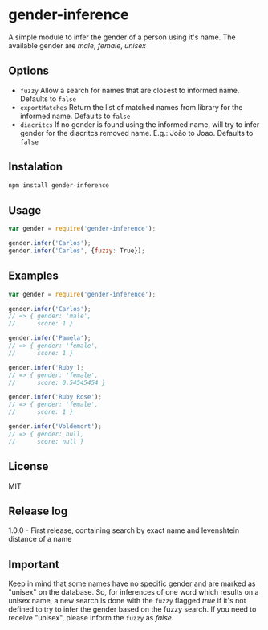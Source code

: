 # gender-inference

A simple module to infer the gender of a person using it's name. The available gender are *male*, *female*, *unisex*

## Options

 - `fuzzy` Allow a search for names that are closest to informed name. Defaults to `false`
 - `exportMatches` Return the list of matched names from library for the informed name. Defaults to `false`
 - `diacritcs` If no gender is found using the informed name, will try to infer gender for the diacritcs removed name. E.g.: João to Joao. Defaults to `false`

## Instalation

```js
npm install gender-inference
```

## Usage
```js
var gender = require('gender-inference');

gender.infer('Carlos');
gender.infer('Carlos', {fuzzy: True});
```

## Examples
```js
var gender = require('gender-inference');

gender.infer('Carlos');
// => { gender: 'male',
//      score: 1 }

gender.infer('Pamela');
// => { gender: 'female',
//      score: 1 }

gender.infer('Ruby');
// => { gender: 'female',
//      score: 0.54545454 }

gender.infer('Ruby Rose');
// => { gender: 'female',
//      score: 1 }

gender.infer('Voldemort');
// => { gender: null,
//      score: null }
```

## License
  MIT

## Release log
1.0.0 - First release, containing search by exact name and levenshtein distance of a name


## Important
Keep in mind that some names have no specific gender and are marked as "unisex" on the database. So, for inferences of one word which results
on a unisex name, a new search is done with the `fuzzy` flagged *true* if it's not defined to try to infer the gender based on the fuzzy
search. If you need to receive "unisex", please inform the `fuzzy` as *false*.
